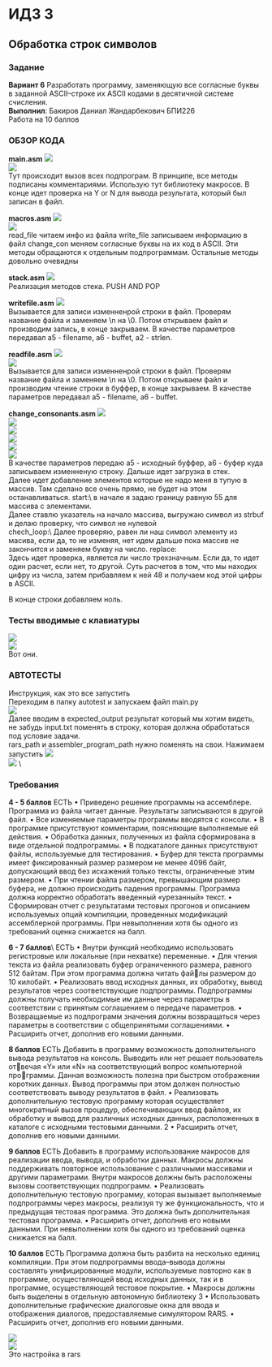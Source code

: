 # ИДЗ 3
## Обработка строк символов

### Задание
**Вариант 6**
Разработать программу, заменяющую все согласные буквы в заданной ASCII–строке их ASCII кодами в десятичной системе
счисления.\
**Выполнил**: Бакиров Даниал Жандарбекович БПИ226\
Работа на 10 баллов
### ОБЗОР КОДА
**main.asm**
<image src="/ИДЗ_3/img/main1.png">\
<image src="/ИДЗ_3/img/main2.png">\
Тут происходит вызов всех подпрограм. В принципе, все методы подписаны комментариями. Использую тут библиотеку макросов.
В конце идет проверка на Y or N для вывода результата, который был записан в файл.




**macros.asm**
<image src="/ИДЗ_3/img/macros1.png"> \
<image src="/ИДЗ_3/img/macros2.png"> \
read_file читаем инфо из файла
write_file записываем информацию в файл
change_con меняем согласные буквы на их код в ASCII.
Эти методы обращаются к отдельным подпрограммам.
Остальные методы довольно очевидны




**stack.asm**
<image src="/ИДЗ_3/img/stack.png"> \
Реализация методов стека. PUSH AND POP



**writefile.asm**
<image src="/ИДЗ_3/img/writefile1.png"> \
Вызывается для записи изменненрой строки в файл. 
Проверям название файла и заменяем \n на \0.
Потом открываем файл и производим запись, в конце закрываем.
В качестве параметров передавал а5 - filename, a6 - buffet, a2 - strlen.





**readfile.asm**
<image src="/ИДЗ_3/img/readfile1.png"> \
<image src="/ИДЗ_3/img/readfile2.png"> \
Вызывается для записи изменненрой строки в файл. 
Проверям название файла и заменяем \n на \0.
Потом открываем файл и производим чтение строки в буффер, в конце закрываем.
В качестве параметров передавал а5 - filename, a6 - buffet.



**change_consonants.asm**
<image src="/ИДЗ_3/img/chc1.png"> \
<image src="/ИДЗ_3/img/chc2.png"> \
<image src="/ИДЗ_3/img/chc3.png"> \
<image src="/ИДЗ_3/img/chc4.png"> \
<image src="/ИДЗ_3/img/chc5.png"> \
<image src="/ИДЗ_3/img/chc6.png"> \
В качестве параметров передаю а5 - исходный буффер, а6 - буфер куда записываем изменненую строку.
Дальше идет загрузка в стек.\
Далее идет добавление элементов которые не надо меня в тупую в массив. Там сделано все очень прямо, не будет на этом останавливаться.
start:\ в начале я задаю границу равную 55 для массива с элементами.\
Далее ставлю указатель на начало массива, выгружаю символ из strbuf и делаю проверку, что символ не нулевой\
chech_loop:\ Далее проверяю, равен ли наш символ элементу из масива, если да, то не изменяя, нет идем дальше пока массив не закончится и заменяем букву на число.
replace:\
Здесь идет проверка, является ли число трехзначным. Если да, то идет один расчет, если нет, то другой. Суть расчетов в том, что мы находих цифру из числа, затем прибавляем к ней 48 и получаем код этой цифры в ASCII. 

В конце строки добавляем ноль.

### Тесты вводимые с клавиатуры

<image src="/ИДЗ_3/img/test1.png"> \
<image src="/ИДЗ_3/img/test3.png"> \
Вот они.


### АВТОТЕСТЫ
Инструкция, как это все запустить\
Переходим в папку autotest и запускаем файл main.py\
<image src="/ИДЗ_3/img/autotest1.png"> \
Далее вводим в expected_output результат который мы хотим видеть, не забудь input.txt поменять в строку, которая должна обработаться под условие задачи.\
rars_path и assembler_program_path нужно поменять на свои. Нажимаем запустить
<image src="/ИДЗ_3/img/autotest2.png"> \
<image src="/ИДЗ_3/img/autotest3.png"> \




### Требования
**4 - 5 баллов** ЕСТЬ
• Приведено решение программы на ассемблере. Программа из файла читает данные. Результаты записываются в другой файл.
• Все изменяемые параметры программы вводятся с консоли.
• В программе присутствуют комментарии, поясняющие выполняемые ей действия.
• Обработка данных, полученных из файла сформирована в виде отдельной подпрограммы.
• В подкаталоге данных присутствуют файлы, используемые для тестирования.
• Буфер для текста программы имеет фиксированный размер размером не менее 4096 байт, допускающий ввод без искажений только
тексты, ограниченные этим размером.
• При чтении файла размером, превышающим размер буфера, не
должно происходить падения программы. Программа должна корректно обработать введенный «урезанный» текст.
• Сформирован отчет с результатами тестовых прогонов и описанием используемых опций компиляции, проведенных модификаций
ассемблерной программы.
При невыполнении хотя бы одного из требований оценка снижается на
балл.


**6 - 7 баллов**\ ЕСТЬ
• Внутри функций необходимо использовать регистровые или локальные (при нехватке) переменные.
• Для чтения текста из файла реализовать буфер ограниченного размера, равного 512 байтам. При этом программа должна читать файлы размером до 10 килобайт.
• Реализовать ввод исходных данных, их обработку, вывод результатов через соответствующие подпрограммы. Подпрограммы должны
получать необходимые им данные через параметры в соответствии
с принятым соглашением о передаче параметров.
• Возвращаемые из подпрограмм значения должны возвращаться через параметры в соответствии с общепринятыми соглашениями.
• Расширить отчет, дополнив его новыми данными.

**8 баллов** ЕСТЬ
Добавить в программу возможность дополнительного вывода результатов на консоль. Выводить или нет решает пользователь отвечая «Y» или «N» на соответствующий вопрос компьютерной программы. Данная возможность полезна при быстром отображении
коротких данных. Вывод программы при этом должен полностью
соответствовать выводу результатов в файл.
• Реализовать дополнительную тестовую программу которая осуществляет многократный вызов процедур, обеспечивающих ввод файлов,
их обработку и вывод для различных исходных данных, расположенных в каталоге с исходными тестовыми данными.
2
• Расширить отчет, дополнив его новыми данными.

**9 баллов** ЕСТЬ
Добавить в программу использование макросов для реализации
ввода, вывода, и обработки данных. Макросы должны поддерживать повторное использование с различными массивами и другими
параметрами. Внутри макросов должны быть расположены вызовы соответствующих подпрограмм.
• Реализовать дополнительную тестовую программу, которая вызывает выполняемые подпрограммы через макросы, реализуя ту же
функциональность, что и предыдущая тестовая программа. Это
должна быть дополнительная тестовая программа.
• Расширить отчет, дополнив его новыми данными.
При невыполнении хотя бы одного из требований оценка снижается на
балл.

**10 баллов** ЕСТЬ
Программа должна быть разбита на несколько единиц компиляции. При этом подпрограммы ввода–вывода должны составлять
унифицированные модули, используемые повторно как в программе, осуществляющей ввод исходных данных, так и в программе,
осуществляющей тестовое покрытие.
• Макросы должны быть выделены в отдельную автономную библиотеку
3
• Использовать дополнительные графические диалоговые окна для
ввода и отображения диалогов, предоставляемые симулятором RARS.
• Расширить отчет, дополнив его новыми данными.

<image src="/ИДЗ_3/img/ten1.png"> \
<image src="/ИДЗ_3/img/ten2.png"> \
Это настройка в rars 